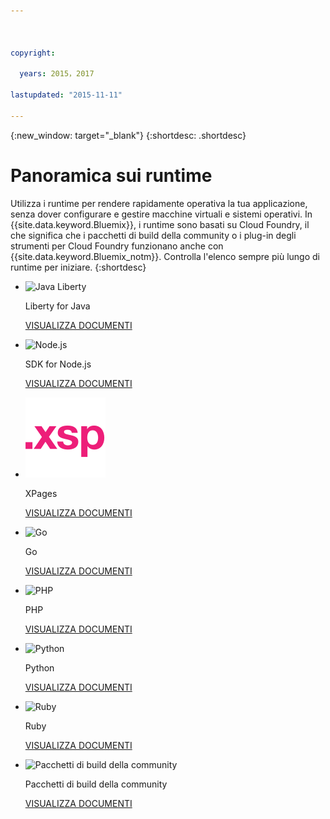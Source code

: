 ```yaml
---



copyright:

  years: 2015，2017

lastupdated: "2015-11-11"

---
```


{:new_window: target="_blank"}
{:shortdesc: .shortdesc}

# Panoramica sui runtime

Utilizza i runtime per rendere rapidamente operativa la tua applicazione, senza dover configurare e gestire macchine virtuali e sistemi operativi. In
{{site.data.keyword.Bluemix}}, i runtime sono
basati su Cloud Foundry, il che significa che i pacchetti di build della community o i plug-in degli strumenti
per Cloud Foundry funzionano anche con {{site.data.keyword.Bluemix_notm}}. Controlla l'elenco sempre più lungo di runtime per iniziare.
{:shortdesc}

<ul class="runtimeIconList">
<li>
<p class="runtimeIcon"><img src="images/javaweb_featured.svg" alt="Java Liberty" /></p>
<p class="runtimeTitle">Liberty for Java</p>
<p class="runtimeLink"><a format="html" href="/docs/runtimes/liberty/index.html" scope="peer">VISUALIZZA DOCUMENTI</a></p>
</li>
<li>
<p class="runtimeIcon"><img src="images/node_featured.svg" alt="Node.js" /></p>
<p class="runtimeTitle">SDK for Node.js</p>
<p class="runtimeLink"><a format="html" href="/docs/runtimes/nodejs/index.html" scope="peer">VISUALIZZA DOCUMENTI</a></p>
</li>
<li>
<p class="runtimeIcon"><img src="images/xpages_featured.svg" alt="XPages" /></p>
<p class="runtimeTitle">XPages</p>
<p class="runtimeLink"><a format="html" href="/docs/starters/xpages/index.html" scope="peer">VISUALIZZA DOCUMENTI</a></p>
</li>
<li>
<p class="runtimeIcon"><img src="images/go_featured.svg" alt="Go" /></p>
<p class="runtimeTitle">Go</p>
<p class="runtimeLink"><a format="html" href="/docs/runtimes/go/index.html" scope="peer">VISUALIZZA DOCUMENTI</a></p>
</li>
<li>
<p class="runtimeIcon"><img src="images/php_featured.svg" alt="PHP" /></p>
<p class="runtimeTitle">PHP</p>
<p class="runtimeLink"><a format="html" href="/docs/runtimes/php/index.html" scope="peer">VISUALIZZA DOCUMENTI</a></p>
</li>
<li>
<p class="runtimeIcon"><img src="images/python_featured.svg" alt="Python" /></p>
<p class="runtimeTitle">Python</p>
<p class="runtimeLink"><a format="html" href="/docs/runtimes/python/index.html" scope="peer">VISUALIZZA DOCUMENTI</a></p>
</li>
<li>
<p class="runtimeIcon"><img src="images/ruby_featured.svg" alt="Ruby" /></p>
<p class="runtimeTitle">Ruby</p>
<p class="runtimeLink"><a format="html" href="/docs/runtimes/ruby/index.html" scope="peer">VISUALIZZA DOCUMENTI</a></p>
</li>
<li>
<p class="runtimeIcon"><img src="images/byod_featured.png" alt="Pacchetti di build della community" /></p>
<p class="runtimeTitle">Pacchetti di build della community</p>
<p class="runtimeLink"><a format="html" href="byob.html" scope="peer">VISUALIZZA DOCUMENTI</a></p>
</li>
</ul>
